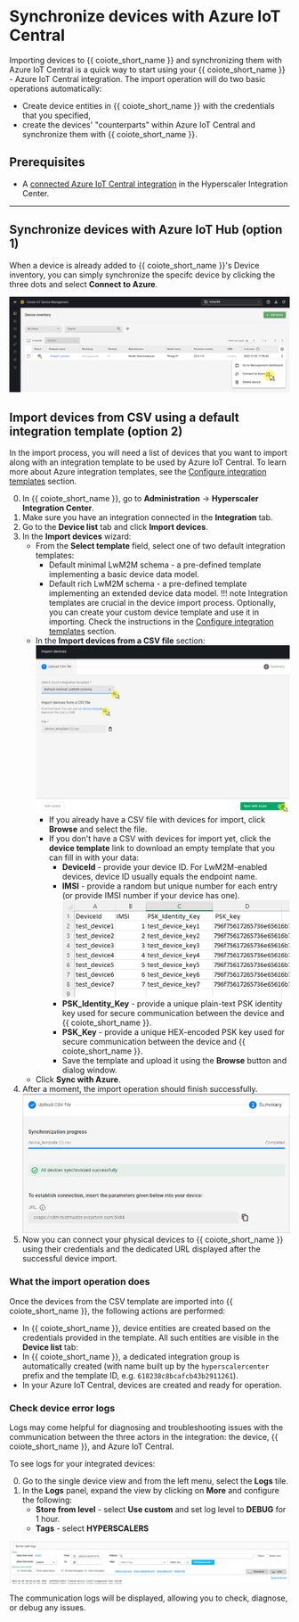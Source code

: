 # Synchronize devices with Azure IoT Central

Importing devices to {{ coiote_short_name }} and synchronizing them with Azure IoT Central is a quick way to start using your {{ coiote_short_name }} - Azure IoT Central integration. The import operation will do two basic operations automatically:

- Create device entities in {{ coiote_short_name }} with the credentials that you specified,
- create the devices' "counterparts" within Azure IoT Central and synchronize them with {{ coiote_short_name }}.

## Prerequisites

 - A [connected Azure IoT Central integration](/Azure_IoT_Integration_Guide/Azure_IoT_Central_integration/Configure_Azure_IoT_Central_integration/) in the Hyperscaler Integration Center.
 ____________________


## Synchronize devices with Azure IoT Hub (option 1)

When a device is already added to {{ coiote_short_name }}'s Device inventory, you can simply synchronize the specifc device by clicking the three dots and select **Connect to Azure**.

![azure-connect](images/azure-connect.png "Connect to Azure")


## Import devices from CSV using a default integration template (option 2)

In the import process, you will need a list of devices that you want to import along with an integration template to be used by Azure IoT Central. To learn more about Azure integration templates, see the [Configure integration templates](/Azure_IoT_Integration_Guide/Configure_integration_templates/Azure_integration_templates/) section.

0. In {{ coiote_short_name }}, go to **Administration** -> **Hyperscaler Integration Center**.
0. Make sure you have an integration connected in the **Integration** tab.
0. Go to the **Device list** tab and click **Import devices**.
0. In the **Import devices** wizard:
    - From the **Select template** field, select one of two default integration templates:
        - Default minimal LwM2M schema - a pre-defined template implementing a basic device data model.
        - Default rich LwM2M schema - a pre-defined template implementing an extended device data model.
    !!! note
        Integration templates are crucial in the device import process. Optionally, you can create your custom device template and use it in importing. Check the instructions in the [Configure integration templates](/Azure_IoT_Integration_Guide/Configure_integration_templates/Azure_integration_templates/) section.
    - In the **Import devices from a CSV file** section:
        ![Importing devices](images/import_view.png "Importing devices")
        - If you already have a CSV file with devices for import, click **Browse** and select the file.
        - If you don't have a CSV with devices for import yet, click the **device template** link to download an empty template that you can fill in with your data:
            - **DeviceId**	- provide your device ID. For LwM2M-enabled devices, device ID usually equals the endpoint name.
            - **IMSI** - provide a random but unique number for each entry (or provide IMSI number if your device has one).
              ![CSV device template](images/device_template_csv.png "CSV device template")
            - **PSK_Identity_Key** - provide a unique plain-text PSK identity key used for secure communication between the device and {{ coiote_short_name }}.
            - **PSK_Key** -  provide a unique HEX-encoded PSK key used for secure communication between the device and {{ coiote_short_name }}.
            - Save the template and upload it using the **Browse** button and dialog window.
    -  Click **Sync with Azure**.
0. After a moment, the import operation should finish successfully.
![Synchronization successful](images/sync_successful.png "Sync successful")
0. Now you can connect your physical devices to {{ coiote_short_name }} using their credentials and the dedicated URL displayed after the successful device import.

### What the import operation does

Once the devices from the CSV template are imported into {{ coiote_short_name }}, the following actions are performed:

- In {{ coiote_short_name }}, device entities are created based on the credentials provided in the template. All such entities are visible in the **Device list** tab:
- In {{ coiote_short_name }}, a dedicated integration group is automatically created (with name built up by the `hyperscalercenter` prefix and the template ID, e.g. `618238c8bcafcb43b2911261`).
- In your Azure IoT Central, devices are created and ready for operation.

### Check device error logs

Logs may come helpful for diagnosing and troubleshooting issues with the communication between the three actors in the integration: the device, {{ coiote_short_name }}, and Azure IoT Central.

To see logs for your integrated devices:

0. Go to the single device view and from the left menu, select the **Logs** tile.
0. In the **Logs** panel, expand the view by clicking on **More** and configure the following:
    - **Store from level** - select **Use custom** and set log level to **DEBUG** for 1 hour.
    - **Tags** - select **HYPERSCALERS**

![Integration logs](images/hic_logs.png "Integration logs")

The communication logs will be displayed, allowing you to check, diagnose, or debug any issues.
